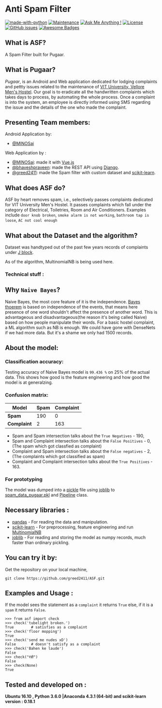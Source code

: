 # Anti Spam Filter

[![made-with-python](https://img.shields.io/badge/Made%20with-Python-1f425f.svg)](https://www.python.org/)
[![Maintenance](https://img.shields.io/badge/Maintained%3F-yes-green.svg)](https://github.com/greed2411/ASF/commits/master)
[![Ask Me Anything !](https://img.shields.io/badge/Ask%20me-anything-1abc9c.svg)](https://github.com/greed2411)
[![License](https://img.shields.io/badge/License-Apache%202.0-blue.svg)](https://opensource.org/licenses/Apache-2.0)
[![GitHub issues](https://img.shields.io/github/issues/greed2411/ASF.svg)](https://github.com/greed2411/ASF/issues)
[![Awesome Badges](https://img.shields.io/badge/badges-awesome-green.svg)](https://github.com/greed2411/badges)

## What is ASF?

A Spam Filter built for Pugaar.

## What is Pugaar?

*Pugaar*, is an Android and Web application dedicated for lodging complaints and pettty issues related to the maintenance of [VIT University, Vellore Men's Hostel](https://en.wikipedia.org/wiki/Vellore_Institute_of_Technology).
Our goal is to eradicate all the handwritten complaints which takes days to process, by automating the whole process. Once a complaint is into the system, an employee is directly informed using SMS regarding the issue and the details of the one who made the complaint.

## Presenting Team members:

Android Application by:
 * [@MINOSai](https://github.com/MINOSai) 

Web Application by : 
 * [@MINOSai](https://github.com/MINOSai): made it with [Vue.js](https://vuejs.org/)
 * [@bhaveshpraveen](https://github.com/bhaveshpraveen):  made the REST API using [Django](https://www.djangoproject.com/).
 * [@greed2411](https://github.com/greed2411):  made the Spam filter with custom dataset and [scikit-learn](http://scikit-learn.org/stable/).
 
## What does ASF do?

ASF by heart removes spam, i.e., selectively passes complaints dedicated for VIT University Men's Hostel.
It passes complaints which fall under the category of Electrical, Toiletries, Room and Air Conditioners.
Examples include `door knob broken`, `smoke alarm is not working`, `bathroom tap is loose`, `AC not cool enough`

## What about the Dataset and the algorithm?

Dataset was handtyped out of the past few years records of complaints under [J block](https://www.quora.com/How-is-the-J-block-of-VIT-Vellore).

As of the algorithm, MultinomialNB is being used here.

### Technical stuff :

## Why `Naive Bayes`?

Naive Bayes, the most core feature of it is the independence. [Bayes thoerem](https://brilliant.org/wiki/bayes-theorem/) is based on independence of the events, that means here presence of one word shouldn't affect the presence of another word. This is advantageous and disadvantageous(the reason it's being called Naive) based on how people manipulate their words. For a basic hostel complaint, a ML algorithm such as NB is enough. We could have gone with DenseNets if we had more data. But it's a shame we only had 1500 records.

## About the model:

### Classification accuracy:

Testing accuracy of Naive Bayes model is `99.436 %` on 25% of the actual data. This shows how good is the feature engineering and  how good the model is at generalzing.

### Confusion matrix:

|**Model**                    |**Spam**|**Complaint**|
|-----------------------------|------------|------------|
|**Spam** | 190 |0|
|**Complaint**|2|163|

 * Spam and Spam intersection talks about the `True Negatives` - 190,
 * Spam and Complaint intersection talks about the `False Positives` - 0, (The spam which got classfied as complaint)
 * Complaint and Spam intersection talks about the `False negatives` - 2, (The complaints which got classified as spam)
 * Complaint and Complaint intersection talks about the `True Positives` - 163.

### For prototyping

The model was dumped into a [pickle](https://docs.python.org/3/library/pickle.html) file using [joblib](https://pypi.python.org/pypi/joblib) to [spam_data_pugaar.pkl](https://github.com/greed2411/ASF/blob/master/spam_data_pugaar.pkl) and [Pipeline](http://scikit-learn.org/stable/modules/generated/sklearn.pipeline.Pipeline.html) class.

## Necessary libraries :

* [pandas](https://pandas.pydata.org/pandas-docs/stable/) - For reading the data and manipulation.
* [scikit-learn](http://scikit-learn.org/stable/) - For preprocessing, feature engineering and run [MultinomialNB](http://scikit-learn.org/stable/modules/generated/sklearn.naive_bayes.MultinomialNB.html)
* [joblib](https://pypi.python.org/pypi/joblib) - For reading and storing the model as numpy records, much faster than ordinary pickling.

## You can try it by:

Get the repository on your local machine,

```
git clone https://github.com/greed2411/ASF.git
```

## Examples and Usage :

If the model sees the statement as a `complaint` it returns `True` else, if it is a `spam` it returns `False`.

```python3
>>> from asf import check
>>> check('tubelight broken.')
True        # satisfies as a complaint
>>> check('floor mopping')
True
>>> check('send me nudes xD')
False       # doesn't satisfy as a complaint
>>> check('Bahen ke laude')
False
>>> check("रंडी")
False
>>> check(None)
True
```

## Tested and developed on :

  **Ubuntu 16.10 , Python 3.6.0 |Anaconda 4.3.1 (64-bit) and scikit-learn version : 0.18.1**
